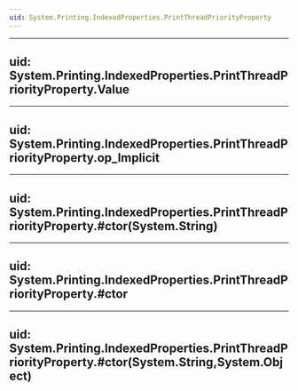 ```yaml
---
uid: System.Printing.IndexedProperties.PrintThreadPriorityProperty
---
```


---
uid: System.Printing.IndexedProperties.PrintThreadPriorityProperty.Value
---

---
uid: System.Printing.IndexedProperties.PrintThreadPriorityProperty.op_Implicit
---

---
uid: System.Printing.IndexedProperties.PrintThreadPriorityProperty.#ctor(System.String)
---

---
uid: System.Printing.IndexedProperties.PrintThreadPriorityProperty.#ctor
---

---
uid: System.Printing.IndexedProperties.PrintThreadPriorityProperty.#ctor(System.String,System.Object)
---
